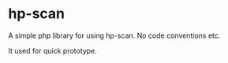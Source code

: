 # hp-scan
A simple php library for using hp-scan.
No code conventions etc.

It used for quick prototype.
